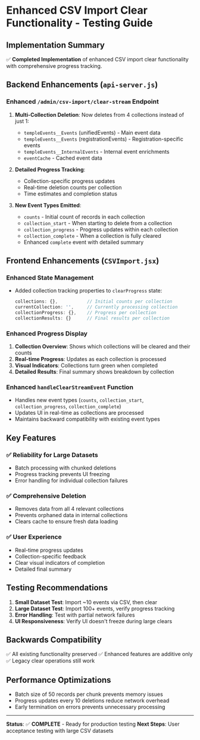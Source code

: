 # Enhanced CSV Import Clear Functionality - Testing Guide

## Implementation Summary

✅ **Completed Implementation** of enhanced CSV import clear functionality with comprehensive progress tracking.

## Backend Enhancements (`api-server.js`)

### Enhanced `/admin/csv-import/clear-stream` Endpoint

1. **Multi-Collection Deletion**: Now deletes from 4 collections instead of just 1:
   - `templeEvents__Events` (unifiedEvents) - Main event data
   - `templeEvents__Events` (registrationEvents) - Registration-specific events  
   - `templeEvents__InternalEvents` - Internal event enrichments
   - `eventCache` - Cached event data

2. **Detailed Progress Tracking**: 
   - Collection-specific progress updates
   - Real-time deletion counts per collection
   - Time estimates and completion status

3. **New Event Types Emitted**:
   - `counts` - Initial count of records in each collection
   - `collection_start` - When starting to delete from a collection
   - `collection_progress` - Progress updates within each collection
   - `collection_complete` - When a collection is fully cleared
   - Enhanced `complete` event with detailed summary

## Frontend Enhancements (`CSVImport.jsx`)

### Enhanced State Management

- Added collection tracking properties to `clearProgress` state:
  ```javascript
  collections: {},           // Initial counts per collection
  currentCollection: '',     // Currently processing collection
  collectionProgress: {},    // Progress per collection
  collectionResults: {}      // Final results per collection
  ```

### Enhanced Progress Display

1. **Collection Overview**: Shows which collections will be cleared and their counts
2. **Real-time Progress**: Updates as each collection is processed  
3. **Visual Indicators**: Collections turn green when completed
4. **Detailed Results**: Final summary shows breakdown by collection

### Enhanced `handleClearStreamEvent` Function

- Handles new event types (`counts`, `collection_start`, `collection_progress`, `collection_complete`)
- Updates UI in real-time as collections are processed
- Maintains backward compatibility with existing event types

## Key Features

### ✅ Reliability for Large Datasets
- Batch processing with chunked deletions
- Progress tracking prevents UI freezing
- Error handling for individual collection failures

### ✅ Comprehensive Deletion
- Removes data from all 4 relevant collections
- Prevents orphaned data in internal collections
- Clears cache to ensure fresh data loading

### ✅ User Experience
- Real-time progress updates
- Collection-specific feedback
- Clear visual indicators of completion
- Detailed final summary

## Testing Recommendations

1. **Small Dataset Test**: Import ~10 events via CSV, then clear
2. **Large Dataset Test**: Import 100+ events, verify progress tracking
3. **Error Handling**: Test with partial network failures
4. **UI Responsiveness**: Verify UI doesn't freeze during large clears

## Backwards Compatibility

✅ All existing functionality preserved
✅ Enhanced features are additive only
✅ Legacy clear operations still work

## Performance Optimizations

- Batch size of 50 records per chunk prevents memory issues
- Progress updates every 10 deletions reduce network overhead
- Early termination on errors prevents unnecessary processing

---

**Status**: ✅ **COMPLETE** - Ready for production testing
**Next Steps**: User acceptance testing with large CSV datasets